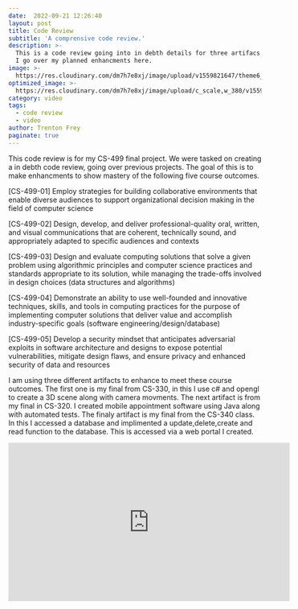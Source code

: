 ```yaml
---
date:  2022-09-21 12:26:40
layout: post
title: Code Review
subtitle: 'A comprensive code review.'
description: >-
  This is a code review going into in debth details for three artifacs.
  I go over my planned enhancments here.
image: >-
  https://res.cloudinary.com/dm7h7e8xj/image/upload/v1559821647/theme6_qeeojf.jpg
optimized_image: >-
  https://res.cloudinary.com/dm7h7e8xj/image/upload/c_scale,w_380/v1559821647/theme6_qeeojf.jpg
category: video
tags:
  - code review
  - video
author: Trenton Frey
paginate: true
---
```

This code review is for my CS-499 final project. We were tasked on creating a in debth code review, going over previous projects. The goal of this is to make enhancments to show mastery of the following five course outcomes.

 [CS-499-01] Employ strategies for building collaborative environments that enable diverse audiences to support organizational decision
making in the field of computer science

 [CS-499-02] Design, develop, and deliver professional-quality oral, written, and visual communications that are coherent, technically sound,
and appropriately adapted to specific audiences and contexts

 [CS-499-03] Design and evaluate computing solutions that solve a given problem using algorithmic principles and computer science practices and
standards appropriate to its solution, while managing the trade-offs involved in design choices (data structures and algorithms)

 [CS-499-04] Demonstrate an ability to use well-founded and innovative techniques, skills, and tools in computing practices for the purpose of
implementing computer solutions that deliver value and accomplish industry-specific goals (software engineering/design/database)

 [CS-499-05] Develop a security mindset that anticipates adversarial exploits in software architecture and designs to expose potential vulnerabilities,
mitigate design flaws, and ensure privacy and enhanced security of data and resources

I am using three different artifacts to enhance to meet these course outcomes. The first one is my final from CS-330, in this I use c# and opengl to create a 3D scene along with camera movments. The next artifact is from my final in CS-320. I created mobile appointment software using Java along with automated tests. The finaly artifact is my final from the CS-340 class. In this I accessed a database and implimented a update,delete,create and read function to the database. This is accessed via a web portal I created.

<iframe width="560" height="315" src="https://www.youtube.com/embed/N75FA2BhEF8" title="YouTube video player" frameborder="0" allow="accelerometer; autoplay; clipboard-write; encrypted-media; gyroscope; picture-in-picture" allowfullscreen></iframe>





